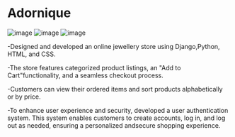 # Adornique
![image](https://github.com/karishma2610/Adornique/assets/96721865/9fdde90c-f452-45ad-8d75-6dfde7b666eb)
![image](https://github.com/karishma2610/Adornique/assets/96721865/6db8f27f-59f0-402f-b792-a6f9a6decf53)
![image](https://github.com/karishma2610/Adornique/assets/96721865/457974d4-2464-4b3c-a441-3c46df3026ed)


-Designed and developed an online jewellery store using Django,Python, HTML, and CSS.

-The store features categorized product listings, an "Add to Cart"functionality, and a seamless checkout process.

-Customers can view their ordered items and sort products alphabetically or by price.

-To enhance user experience and security, developed a user authentication system. This system enables customers to create accounts, log in, and log out as needed, ensuring a personalized andsecure shopping experience.
